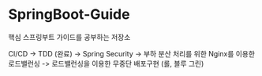 # SpringBoot-Guide
핵심 스프링부트 가이드를 공부하는 저장소

CI/CD -> TDD (완료) -> Spring Security -> 부하 분산 처리를 위한 Nginx를 이용한 로드밸런싱 -> 로드밸런싱을 이용한 무중단 배포구현 (롤, 블루 그린)
